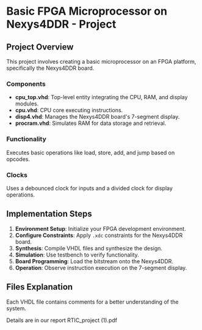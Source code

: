 # Basic FPGA Microprocessor on Nexys4DDR - Project 

## Project Overview
This project involves creating a basic microprocessor on an FPGA platform, specifically the Nexys4DDR board.

### Components
- **cpu_top.vhd**: Top-level entity integrating the CPU, RAM, and display modules.
- **cpu.vhd**: CPU core executing instructions.
- **disp4.vhd**: Manages the Nexys4DDR board's 7-segment display.
- **procram.vhd**: Simulates RAM for data storage and retrieval.

### Functionality
Executes basic operations like load, store, add, and jump based on opcodes.

### Clocks
Uses a debounced clock for inputs and a divided clock for display operations.

## Implementation Steps
1. **Environment Setup**: Initialize your FPGA development environment.
2. **Configure Constraints**: Apply `.xdc` constraints for the Nexys4DDR board.
3. **Synthesis**: Compile VHDL files and synthesize the design.
4. **Simulation**: Use testbench to verify functionality.
5. **Board Programming**: Load the bitstream onto the Nexys4DDR.
6. **Operation**: Observe instruction execution on the 7-segment display.

## Files Explanation
Each VHDL file contains comments for a better understanding of the system.


 
Details are in our report RTIC_project (1).pdf

